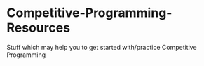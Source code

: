 # Competitive-Programming-Resources
Stuff which may help you to get started with/practice Competitive Programming
